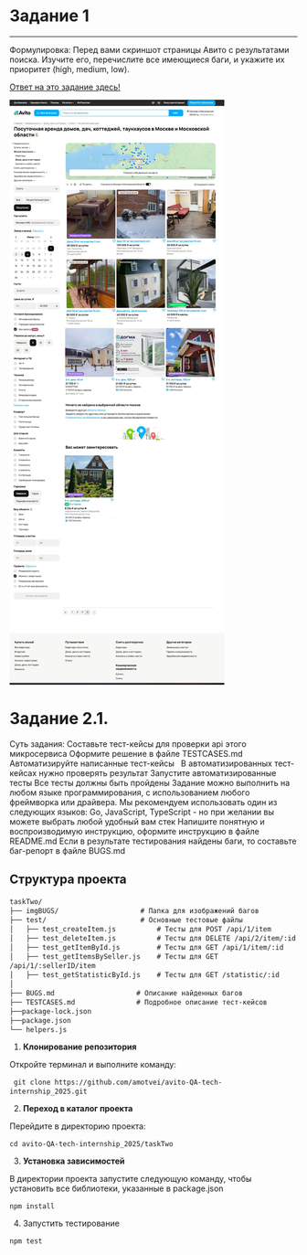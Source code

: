 # Задание 1
----------------------------------------------
Формулировка: Перед вами скриншот страницы Авито с результатами поиска. Изучите его, перечислите все имеющиеся баги, и укажите их приоритет (high, medium, low).

[Ответ на это задание здесь!](taskOne/BugReport.md)

![](taskOne/taskOnePage/taskOnePages.jpg)

# Задание 2.1.
Суть задания:
Составьте тест-кейсы для проверки api этого микросервиса
Оформите решение в файле TESTCASES.md
Автоматизируйте написанные тест-кейсы  
В автоматизированных тест-кейсах нужно проверять результат
Запустите автоматизированные тесты
Все тесты должны быть пройдены
Задание можно выполнить на любом языке программирования, с использованием любого фреймворка или драйвера. Мы рекомендуем использовать один из следующих языков: Go, JavaScript, TypeScript - но при желании вы можете выбрать любой удобный вам стек
Напишите понятную и воспроизводимую инструкцию, оформите инструкцию в файле README.md
Если в результате тестирования найдены баги, то составьте баг-репорт в файле BUGS.md

## Структура проекта
```
taskTwo/
├── imgBUGS/                    # Папка для изображений багов
├── test/                       # Основные тестовые файлы
│   ├── test_createItem.js          # Тесты для POST /api/1/item
│   ├── test_deleteItem.js          # Тесты для DELETE /api/2/item/:id
│   ├── test_getItemById.js         # Тесты для GET /api/1/item/:id
│   ├── test_getItemsBySeller.js    # Тесты для GET /api/1/:sellerID/item
│   ├── test_getStatisticById.js    # Тесты для GET /statistic/:id
│
├── BUGS.md                    # Описание найденных багов
├── TESTCASES.md               # Подробное описание тест-кейсов
├──package-lock.json
├──package.json
└── helpers.js             
```

1. **Клонирование репозитория**

Откройте терминал и выполните команду:
   ```
    git clone https://github.com/amotvei/avito-QA-tech-internship_2025.git
   ```

2. **Переход в каталог проекта**

Перейдите в директорию проекта:
```
cd avito-QA-tech-internship_2025/taskTwo
```

3. **Установка зависимостей**

В директории проекта запустите следующую команду, чтобы установить все библиотеки, указанные в package.json 
```
npm install
```

4. Запустить тестирование
```
npm test

```
   

